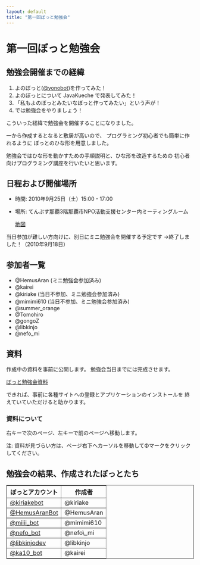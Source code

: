 ```yaml
---
layout: default
title: "第一回ぼっと勉強会"
---
```

# 第一回ぼっと勉強会

## 勉強会開催までの経緯
1. よのぼっと([@yonobot](http://twitter.com/yonobot))を作ってみた！
2. よのぼっとについて JavaKueche で発表してみた！
3. 「私もよのぼっとみたいなぼっと作ってみたい」という声が！
4. では勉強会をやりましょう！

こういった経緯で勉強会を開催することになりました。

一から作成するとなると敷居が高いので、
プログラミング初心者でも簡単に作れるように
ぼっとのひな形を用意しました。

勉強会ではひな形を動かすための手順説明と、ひな形を改造するための
初心者向けプログラミング講座を行いたいと思います。

## 日程および開催場所
- 時間: 2010年9月25日（土）15:00 - 17:00
- 場所: てんぶす那覇3階那覇市NPO活動支援センター内ミーティングルーム

  [地図](http://www.city.naha.okinawa.jp/npo/map.htm)

当日参加が難しい方向けに、別日にミニ勉強会を開催する予定です
→終了しました！（2010年9月18日）

## 参加者一覧
- @HemusAran (ミニ勉強会参加済み)
- @kairei 
- @kiriake (当日不参加、ミニ勉強会参加済み)
- @mimimi610 (当日不参加、ミニ勉強会参加済み)
- @summer\_orange
- @Tomohiro
- @gongoZ
- @libkinjo
- @nefo\_mi

## 資料

作成中の資料を事前に公開します。
勉強会当日までには完成させます。

[ぼっと勉強会資料](http://yono.github.com/static/twitterbot/slide.html)

できれば、事前に各種サイトへの登録とアプリケーションのインストールを
終えていていただけると助かります。

### 資料について
右キーで次のページ、左キーで前のページへ移動します。

注: 資料が見づらい方は、ページ右下へカーソルを移動してΦマークをクリック
してください。

## 勉強会の結果、作成されたぼっとたち

<table border="1" cellspacint="0">
<tr>
    <th>ぼっとアカウント</th>
    <th>作成者</th>
</tr>
<tr>
    <td><a href="http://twitter.com/kiriakebot">@kiriakebot</a></td>
    <td>@kiriake</td>
</tr>
<tr>
    <td><a href="http://twitter.com/HemusAranBot">@HemusAranBot</a></td>
    <td>@HemusAran</td>
</tr>
<tr>
    <td><a href="http://twitter.com/miiii_bot">@miiii_bot</a></td>
    <td>@mimimi610</td>
</tr>
<tr>
    <td><a href="http://twitter.com/nefo_bot">@nefo_bot</a></td>
    <td>@nefo\_mi</td>
</tr>
<tr>
    <td><a href="http://twitter.com/libkinjodev">@libkinjodev</a></td>
    <td>@libkinjo</td>
</tr>
<tr>
    <td><a href="http://twitter.com/ka10_bot">@ka10_bot</a></td>
    <td>@kairei</td>
</tr>
</table>

